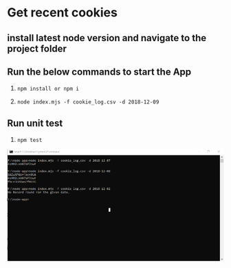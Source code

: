 # Get recent cookies

## install latest node version and navigate to the project folder

## Run the below commands to start the App

1. `npm install or npm i `

2. `node index.mjs -f cookie_log.csv -d 2018-12-09`

## Run unit test
1. `npm test`

![Screenshot](screenshot.png)


